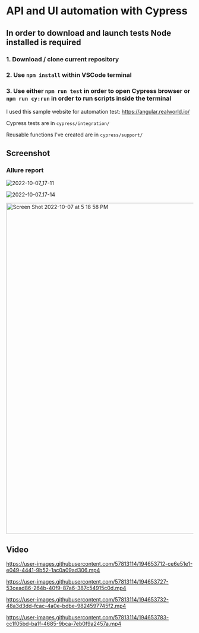 # API and UI automation with Cypress
## In order to download and launch tests Node installed is required 
### 1. Download / clone current repository
### 2. Use `npm install` within VSCode terminal
### 3. Use either `npm run test` in order to open Cypress browser or `npm run cy:run` in order to run scripts inside the terminal

I used this sample website for automation test: https://angular.realworld.io/

Cypress tests are in `cypress/integration/`

Reusable functions I've created are in `cypress/support/`

## Screenshot 
### Allure report 
![2022-10-07_17-11](https://user-images.githubusercontent.com/57813114/194653052-1bc34ee8-4548-4a31-99ac-62aab7e99f79.png)


![2022-10-07_17-14](https://user-images.githubusercontent.com/57813114/194653409-a87db5c6-ce15-4578-a19a-e6293511e77b.png)


<img width="889" alt="Screen Shot 2022-10-07 at 5 18 58 PM" src="https://user-images.githubusercontent.com/57813114/194654430-4fbc9fa6-ea44-4077-8b42-acf339f7c187.png">



## Video



https://user-images.githubusercontent.com/57813114/194653712-ce6e51e1-e049-4441-9b52-1ac0a09ad306.mp4



https://user-images.githubusercontent.com/57813114/194653727-53cead86-264b-40f9-87a6-387c54915c0d.mp4



https://user-images.githubusercontent.com/57813114/194653732-48a3d3dd-fcac-4a0e-bdbe-9824597745f2.mp4




https://user-images.githubusercontent.com/57813114/194653783-cc1f05bd-ba1f-4685-9bca-7eb0f9a2457a.mp4




